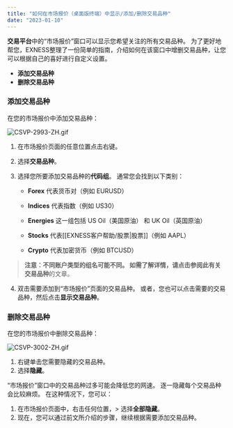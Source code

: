 ```yaml
---
title: "如何在市场报价（桌面版终端）中显示/添加/删除交易品种"
date: "2023-01-10"
---
```


**交易平台**中的“市场报价”窗口可以显示您希望关注的所有交易品种。 为了更好地帮您，EXNESS整理了一份简单的指南，介绍如何在该窗口中增删交易品种，让您可以根据自己的喜好进行自定义设置。

- **添加交易品种**
- **删除交易品种**

### 添加交易品种

在您的市场报价中添加交易品种：

![CSVP-2993-ZH.gif](https://get.exness.help/hc/article_attachments/7089662022802/CSVP-2993-ZH.gif)

1. 在市场报价页面的任意位置点击右键。
2. 选择**交易品种**。
3. 选择您所要添加交易品种的**代码组**。 通常您会找到以下类别：

    - **Forex** 代表货币对（例如 EURUSD）

    - **Indices** 代表指数（例如 US30）

    - **Energies** 这一组包括 US Oil（美国原油） 和 UK Oil（英国原油）

    - **Stocks** 代表[[EXNESS客户帮助/股票|股票]]（例如 AAPL）

    - **Crypto** 代表加密货币（例如 BTCUSD）

> **注意：**不同账户类型的组名可能不同。 如需了解详情，请点击参阅此有关**交易品种**的文章。

4. 双击需要添加到“市场报价”页面的交易品种。 或者，您也可以点击需要的交易品种，然后点击**显示交易品种**。

### 删除交易品种

在您的市场报价中删除交易品种：

![CSVP-3002-ZH.gif](https://get.exness.help/hc/article_attachments/7089691364626/CSVP-3002-ZH.gif)

1. 右键单击您需要隐藏的交易品种。
2. 选择**隐藏**。

“市场报价”窗口中的交易品种过多可能会降低您的网速。 逐一隐藏每个交易品种会比较麻烦。 在这种情况下，您可以：

1. 在市场报价页面中，右击任何位置，> 选择**全部隐藏**。
2. 现在，您可以通过前文所介绍的步骤，继续根据需要添加交易品种。
